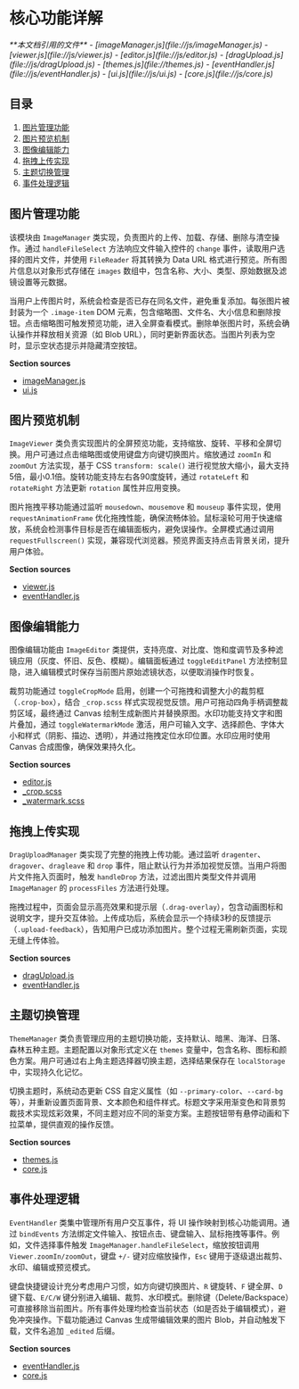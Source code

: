 # 核心功能详解

<cite>
**本文档引用的文件**  
- [imageManager.js](file://js/imageManager.js)
- [viewer.js](file://js/viewer.js)
- [editor.js](file://js/editor.js)
- [dragUpload.js](file://js/dragUpload.js)
- [themes.js](file://themes.js)
- [eventHandler.js](file://js/eventHandler.js)
- [ui.js](file://js/ui.js)
- [core.js](file://js/core.js)
</cite>

## 目录
1. [图片管理功能](#图片管理功能)
2. [图片预览机制](#图片预览机制)
3. [图像编辑能力](#图像编辑能力)
4. [拖拽上传实现](#拖拽上传实现)
5. [主题切换管理](#主题切换管理)
6. [事件处理逻辑](#事件处理逻辑)

## 图片管理功能

该模块由 `ImageManager` 类实现，负责图片的上传、加载、存储、删除与清空操作。通过 `handleFileSelect` 方法响应文件输入控件的 `change` 事件，读取用户选择的图片文件，并使用 `FileReader` 将其转换为 Data URL 格式进行预览。所有图片信息以对象形式存储在 `images` 数组中，包含名称、大小、类型、原始数据及滤镜设置等元数据。

当用户上传图片时，系统会检查是否已存在同名文件，避免重复添加。每张图片被封装为一个 `.image-item` DOM 元素，包含缩略图、文件名、大小信息和删除按钮。点击缩略图可触发预览功能，进入全屏查看模式。删除单张图片时，系统会确认操作并释放相关资源（如 Blob URL），同时更新界面状态。当图片列表为空时，显示空状态提示并隐藏清空按钮。

**Section sources**
- [imageManager.js](file://js/imageManager.js#L1-L196)
- [ui.js](file://js/ui.js#L1-L126)

## 图片预览机制

`ImageViewer` 类负责实现图片的全屏预览功能，支持缩放、旋转、平移和全屏切换。用户可通过点击缩略图或使用键盘方向键切换图片。缩放通过 `zoomIn` 和 `zoomOut` 方法实现，基于 CSS `transform: scale()` 进行视觉放大缩小，最大支持5倍，最小0.1倍。旋转功能支持左右各90度旋转，通过 `rotateLeft` 和 `rotateRight` 方法更新 `rotation` 属性并应用变换。

图片拖拽平移功能通过监听 `mousedown`、`mousemove` 和 `mouseup` 事件实现，使用 `requestAnimationFrame` 优化拖拽性能，确保流畅体验。鼠标滚轮可用于快速缩放，系统会检测事件目标是否在编辑面板内，避免误操作。全屏模式通过调用 `requestFullscreen()` 实现，兼容现代浏览器。预览界面支持点击背景关闭，提升用户体验。

**Section sources**
- [viewer.js](file://js/viewer.js#L1-L153)
- [eventHandler.js](file://js/eventHandler.js#L1-L214)

## 图像编辑能力

图像编辑功能由 `ImageEditor` 类提供，支持亮度、对比度、饱和度调节及多种滤镜应用（灰度、怀旧、反色、模糊）。编辑面板通过 `toggleEditPanel` 方法控制显隐，进入编辑模式时保存当前图片原始滤镜状态，以便取消操作时恢复。

裁剪功能通过 `toggleCropMode` 启用，创建一个可拖拽和调整大小的裁剪框（`.crop-box`），结合 `_crop.scss` 样式实现视觉反馈。用户可拖动四角手柄调整裁剪区域，最终通过 Canvas 绘制生成新图片并替换原图。水印功能支持文字和图片叠加，通过 `toggleWatermarkMode` 激活，用户可输入文字、选择颜色、字体大小和样式（阴影、描边、透明），并通过拖拽定位水印位置。水印应用时使用 Canvas 合成图像，确保效果持久化。

**Section sources**
- [editor.js](file://js/editor.js#L1-L754)
- [_crop.scss](file://src/scss/_crop.scss)
- [_watermark.scss](file://src/scss/_watermark.scss)

## 拖拽上传实现

`DragUploadManager` 类实现了完整的拖拽上传功能。通过监听 `dragenter`、`dragover`、`dragleave` 和 `drop` 事件，阻止默认行为并添加视觉反馈。当用户将图片文件拖入页面时，触发 `handleDrop` 方法，过滤出图片类型文件并调用 `ImageManager` 的 `processFiles` 方法进行处理。

拖拽过程中，页面会显示高亮效果和提示层（`.drag-overlay`），包含动画图标和说明文字，提升交互体验。上传成功后，系统会显示一个持续3秒的反馈提示（`.upload-feedback`），告知用户已成功添加图片。整个过程无需刷新页面，实现无缝上传体验。

**Section sources**
- [dragUpload.js](file://js/dragUpload.js#L1-L218)
- [eventHandler.js](file://js/eventHandler.js#L1-L214)

## 主题切换管理

`ThemeManager` 类负责管理应用的主题切换功能，支持默认、暗黑、海洋、日落、森林五种主题。主题配置以对象形式定义在 `themes` 变量中，包含名称、图标和颜色方案。用户可通过右上角主题选择器切换主题，选择结果保存在 `localStorage` 中，实现持久化记忆。

切换主题时，系统动态更新 CSS 自定义属性（如 `--primary-color`、`--card-bg` 等），并重新设置页面背景、文本颜色和组件样式。标题文字采用渐变色和背景剪裁技术实现炫彩效果，不同主题对应不同的渐变方案。主题按钮带有悬停动画和下拉菜单，提供直观的操作反馈。

**Section sources**
- [themes.js](file://themes.js#L1-L365)
- [core.js](file://js/core.js#L1-L28)

## 事件处理逻辑

`EventHandler` 类集中管理所有用户交互事件，将 UI 操作映射到核心功能调用。通过 `bindEvents` 方法绑定文件输入、按钮点击、键盘输入、鼠标拖拽等事件。例如，文件选择事件触发 `ImageManager.handleFileSelect`，缩放按钮调用 `Viewer.zoomIn/zoomOut`，键盘 `+/-` 键对应缩放操作，`Esc` 键用于逐级退出裁剪、水印、编辑或预览模式。

键盘快捷键设计充分考虑用户习惯，如方向键切换图片、`R` 键旋转、`F` 键全屏、`D` 键下载、`E/C/W` 键分别进入编辑、裁剪、水印模式。删除键（Delete/Backspace）可直接移除当前图片。所有事件处理均检查当前状态（如是否处于编辑模式），避免冲突操作。下载功能通过 Canvas 生成带编辑效果的图片 Blob，并自动触发下载，文件名追加 `_edited` 后缀。

**Section sources**
- [eventHandler.js](file://js/eventHandler.js#L1-L214)
- [core.js](file://js/core.js#L1-L28)